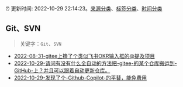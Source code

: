 :alarm_clock: 更新时间: 2022-10-29 22:14:23。[来源分类](../README.md)、[标签分类](../TAGS.md)、[时间分类](../TIMELINE.md)

## Git、SVN


> 关键字：`Git`、`SVN`



- [2022-08-31-gitee上撸了个类似飞书OKR输入框的@提及项目](https://www.zhangxinxu.com/wordpress/2022/08/gitee-feishu-okr-at-mention/) 
- [2022-10-29-请问有没有什么全自动的方法把-gitee-的某个仓库搬运到-GitHub-上？并且可以跟着自动更新仓库。](https://www.v2ex.com/t/891055) 
- [2022-10-29-发现了个-Github-Copilot-的平替，能免费用](https://www.v2ex.com/t/891044) 